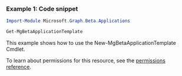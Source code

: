 ### Example 1: Code snippet

```powershell
Import-Module Microsoft.Graph.Beta.Applications

Get-MgBetaApplicationTemplate
```
This example shows how to use the New-MgBetaApplicationTemplate Cmdlet.

To learn about permissions for this resource, see the [permissions reference](/graph/permissions-reference).

